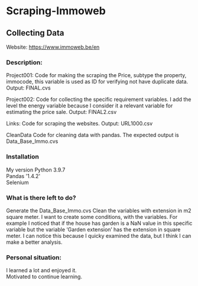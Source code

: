 # Scraping-Immoweb

## Collecting Data

Website: https://www.immoweb.be/en

### Description:

Project001:	Code for making the scraping the Price, subtype the property, immocode, this variable is used as ID for verifying not have duplicate data. Output: FINAL.cvs  

Project002:	Code for collecting the specific requirement variables. I add the level the energy variable because I consider it a relevant variable for estimating 
the price sale. Output: FINAL2.csv  

Links:	Code for scraping the websites.  Output: URL1000.csv  

CleanData	Code for cleaning data with pandas.	The expected output is Data_Base_Immo.cvs  
  
### Installation  

My version Python 3.9.7  
Pandas '1.4.2'  
Selenium  

### What is there left to do?
Generate the Data_Base_Immo.cvs 
Clean the variables with extension in m2 square meter.
I want to create some conditions, with the variables. For example I noticed that if the house has garden is a NaN value in this specific variable but the variable ‘Garden extension’ has the extension in square meter. I can notice this because I quicky examined the data, but I think I can make a better analysis.


### Personal situation:
I learned a lot and enjoyed it.  
Motivated to continue learning.
